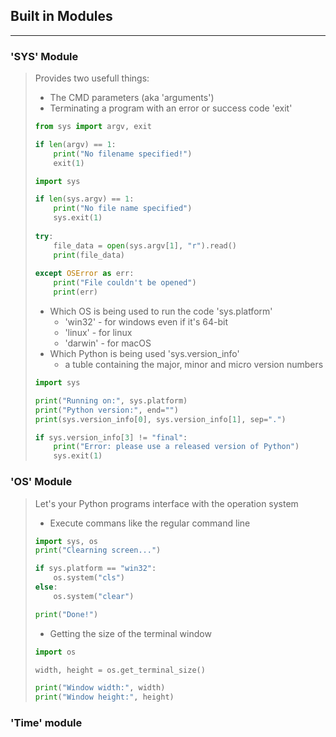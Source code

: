 ## Built in Modules

------

### 'SYS' Module

> Provides two usefull things:
>
> - The CMD parameters (aka 'arguments')
> - Terminating a program with an error or success code 'exit'
>
> ```python
> from sys import argv, exit
> 
> if len(argv) == 1:
>     print("No filename specified!")
>     exit(1)
> ```
>
> ```python
> import sys
> 
> if len(sys.argv) == 1:
>     print("No file name specified")
>     sys.exit(1)
>     
> try:
>     file_data = open(sys.argv[1], "r").read()
>     print(file_data)
>     
> except OSError as err:
>     print("File couldn't be opened")
>     print(err)
> ```
>
> - Which OS is being used to run the code 'sys.platform'
>   - 'win32' - for windows even if it's 64-bit
>   - 'linux' - for linux
>   - 'darwin' - for macOS
> - Which Python is being used 'sys.version_info'
>   - a tuble containing the major, minor and micro version numbers
>
> ```python
> import sys
> 
> print("Running on:", sys.platform)
> print("Python version:", end="")
> print(sys.version_info[0], sys.version_info[1], sep=".")
> 
> if sys.version_info[3] != "final":
>     print("Error: please use a released version of Python")
>     sys.exit(1)
> ```
>
> 

### 'OS' Module

> Let's your Python programs interface with the operation system
>
> - Execute commans like the regular command line
>
> ```python
> import sys, os
> print("Clearning screen...")
> 
> if sys.platform == "win32":
>     os.system("cls")
> else:
>     os.system("clear")
> 
> print("Done!")
> ```
>
> - Getting the size of the terminal window
>
> ```python
> import os
> 
> width, height = os.get_terminal_size()
> 
> print("Window width:", width)
> print("Window height:", height)
> ```

### 'Time' module

> 